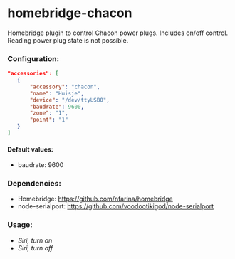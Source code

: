 # homebridge-chacon
Homebridge plugin to control Chacon power plugs.
Includes on/off control. Reading power plug state is not possible.

### Configuration:

```json
"accessories": [
   {
       "accessory": "chacon",
       "name": "Huisje",
       "device": "/dev/ttyUSB0",
       "baudrate": 9600,
       "zone": "1",
       "point": "1"
   }
]
```

#### Default values:
 * baudrate: 9600

### Dependencies:
 * Homebridge: https://github.com/nfarina/homebridge
 * node-serialport: https://github.com/voodootikigod/node-serialport

### Usage:
 - *Siri, turn <switch> on*
 - *Siri, turn <switch> off*